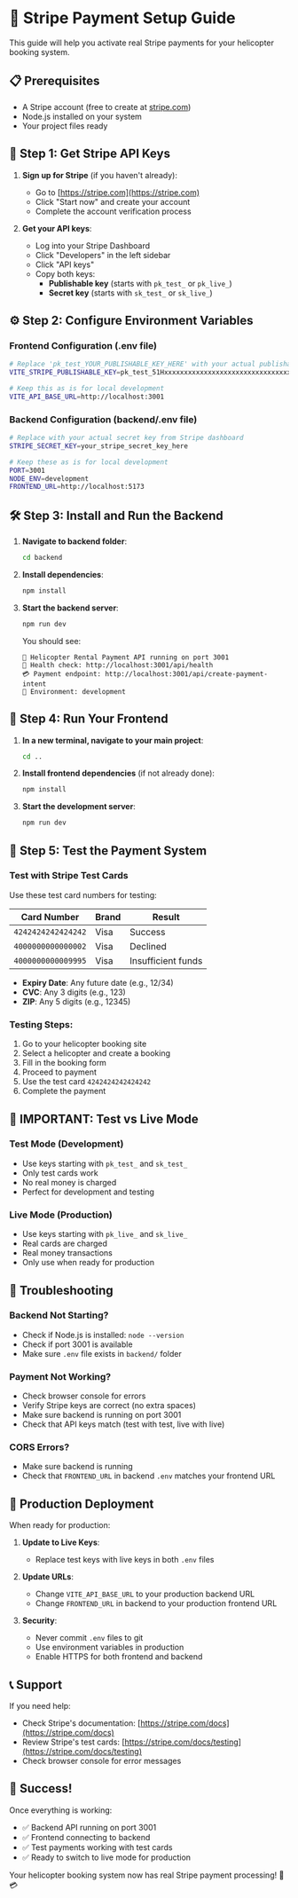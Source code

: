 # 🚁 Stripe Payment Setup Guide

This guide will help you activate real Stripe payments for your helicopter booking system.

## 📋 Prerequisites

- A Stripe account (free to create at [stripe.com](https://stripe.com))
- Node.js installed on your system
- Your project files ready

## 🔐 Step 1: Get Stripe API Keys

1. **Sign up for Stripe** (if you haven't already):
   - Go to [https://stripe.com](https://stripe.com)
   - Click "Start now" and create your account
   - Complete the account verification process

2. **Get your API keys**:
   - Log into your Stripe Dashboard
   - Click "Developers" in the left sidebar
   - Click "API keys"
   - Copy both keys:
     - **Publishable key** (starts with `pk_test_` or `pk_live_`)
     - **Secret key** (starts with `sk_test_` or `sk_live_`)

## ⚙️ Step 2: Configure Environment Variables

### Frontend Configuration (.env file)
```bash
# Replace 'pk_test_YOUR_PUBLISHABLE_KEY_HERE' with your actual publishable key
VITE_STRIPE_PUBLISHABLE_KEY=pk_test_51Hxxxxxxxxxxxxxxxxxxxxxxxxxxxxxxxxxxxxxxxxxxxxxxxxxxxxxxxxxxxxxxxxxxxxxxxxxxxxxx

# Keep this as is for local development
VITE_API_BASE_URL=http://localhost:3001
```

### Backend Configuration (backend/.env file)
```bash
# Replace with your actual secret key from Stripe dashboard
STRIPE_SECRET_KEY=your_stripe_secret_key_here

# Keep these as is for local development
PORT=3001
NODE_ENV=development
FRONTEND_URL=http://localhost:5173
```

## 🛠️ Step 3: Install and Run the Backend

1. **Navigate to backend folder**:
   ```bash
   cd backend
   ```

2. **Install dependencies**:
   ```bash
   npm install
   ```

3. **Start the backend server**:
   ```bash
   npm run dev
   ```
   
   You should see:
   ```
   🚁 Helicopter Rental Payment API running on port 3001
   📍 Health check: http://localhost:3001/api/health
   💳 Payment endpoint: http://localhost:3001/api/create-payment-intent
   🔧 Environment: development
   ```

## 🚀 Step 4: Run Your Frontend

1. **In a new terminal, navigate to your main project**:
   ```bash
   cd ..
   ```

2. **Install frontend dependencies** (if not already done):
   ```bash
   npm install
   ```

3. **Start the development server**:
   ```bash
   npm run dev
   ```

## 🧪 Step 5: Test the Payment System

### Test with Stripe Test Cards

Use these test card numbers for testing:

| Card Number | Brand | Result |
|------------|-------|--------|
| `4242424242424242` | Visa | Success |
| `4000000000000002` | Visa | Declined |
| `4000000000009995` | Visa | Insufficient funds |

- **Expiry Date**: Any future date (e.g., 12/34)
- **CVC**: Any 3 digits (e.g., 123)
- **ZIP**: Any 5 digits (e.g., 12345)

### Testing Steps:
1. Go to your helicopter booking site
2. Select a helicopter and create a booking
3. Fill in the booking form
4. Proceed to payment
5. Use the test card `4242424242424242`
6. Complete the payment

## 🔴 IMPORTANT: Test vs Live Mode

### Test Mode (Development)
- Use keys starting with `pk_test_` and `sk_test_`
- Only test cards work
- No real money is charged
- Perfect for development and testing

### Live Mode (Production)
- Use keys starting with `pk_live_` and `sk_live_`
- Real cards are charged
- Real money transactions
- Only use when ready for production

## 🔧 Troubleshooting

### Backend Not Starting?
- Check if Node.js is installed: `node --version`
- Check if port 3001 is available
- Make sure `.env` file exists in `backend/` folder

### Payment Not Working?
- Check browser console for errors
- Verify Stripe keys are correct (no extra spaces)
- Make sure backend is running on port 3001
- Check that API keys match (test with test, live with live)

### CORS Errors?
- Make sure backend is running
- Check that `FRONTEND_URL` in backend `.env` matches your frontend URL

## 📱 Production Deployment

When ready for production:

1. **Update to Live Keys**:
   - Replace test keys with live keys in both `.env` files
   
2. **Update URLs**:
   - Change `VITE_API_BASE_URL` to your production backend URL
   - Change `FRONTEND_URL` in backend to your production frontend URL

3. **Security**:
   - Never commit `.env` files to git
   - Use environment variables in production
   - Enable HTTPS for both frontend and backend

## 📞 Support

If you need help:
- Check Stripe's documentation: [https://stripe.com/docs](https://stripe.com/docs)
- Review Stripe's test cards: [https://stripe.com/docs/testing](https://stripe.com/docs/testing)
- Check browser console for error messages

## 🎉 Success!

Once everything is working:
- ✅ Backend API running on port 3001
- ✅ Frontend connecting to backend
- ✅ Test payments working with test cards
- ✅ Ready to switch to live mode for production

Your helicopter booking system now has real Stripe payment processing! 🚁💳

